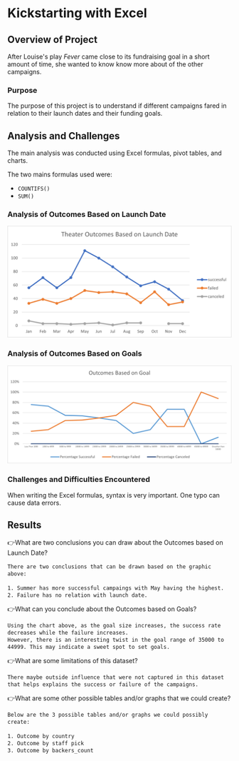 # Kickstarting with Excel 

## Overview of Project

After Louise's play *Fever* came close to its fundraising goal in a short amount of time, she wanted to know know more about of the other campaigns.

### Purpose

The purpose of this project is to understand if different campaigns fared in relation to their launch dates and their funding goals.

## Analysis and Challenges

The main analysis was conducted using Excel formulas, pivot tables, and charts. 

The two mains formulas used were:
- `COUNTIFS()`
- `SUM()`

### Analysis of Outcomes Based on Launch Date
![](resources/Theater_Outcomes_vs_Launch.png)

### Analysis of Outcomes Based on Goals
![](resources/Outcomes_vs_Goals.png)

### Challenges and Difficulties Encountered

When writing the Excel formulas, syntax is very important. One typo can cause data errors. 

## Results

:point_right:What are two conclusions you can draw about the Outcomes based on Launch Date?

    There are two conclusions that can be drawn based on the graphic above:

    1. Summer has more successful campaings with May having the highest.
    2. Failure has no relation with launch date. 

:point_right:What can you conclude about the Outcomes based on Goals?

    Using the chart above, as the goal size increases, the success rate decreases while the failure increases. 
    However, there is an interesting twist in the goal range of 35000 to  44999. This may indicate a sweet spot to set goals. 

:point_right:What are some limitations of this dataset?

    There maybe outside influence that were not captured in this dataset that helps explains the success or failure of the campaigns.

:point_right:What are some other possible tables and/or graphs that we could create?

    Below are the 3 possible tables and/or graphs we could possibly create:

    1. Outcome by country
    2. Outcome by staff pick 
    3. Outcome by backers_count
